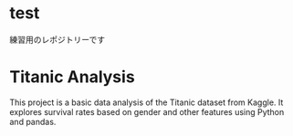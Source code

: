 # test
練習用のレポジトリーです
# Titanic Analysis

This project is a basic data analysis of the Titanic dataset from Kaggle.
It explores survival rates based on gender and other features using Python and pandas.